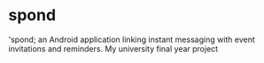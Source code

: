 # spond
'spond; an Android application linking instant messaging with event invitations and reminders. My university final year project
